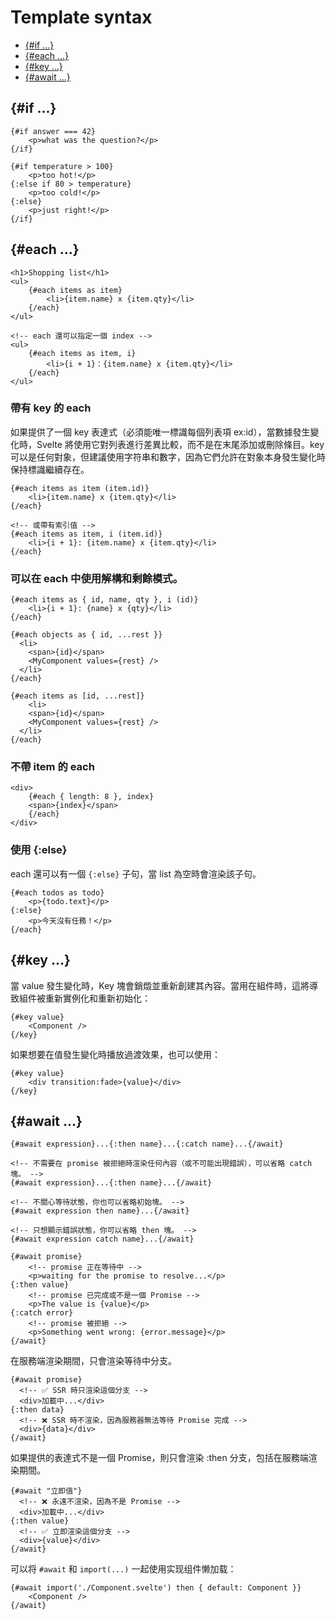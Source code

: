 # Template syntax
- [{#if ...}](#if-)
- [{#each ...}](#each-)
- [{#key ...}](#key-)
- [{#await ...}](#await-)

## {#if ...}
```svelte
{#if answer === 42}
	<p>what was the question?</p>
{/if}

{#if temperature > 100}
	<p>too hot!</p>
{:else if 80 > temperature}
	<p>too cold!</p>
{:else}
	<p>just right!</p>
{/if}
```


## {#each ...}
```svelte
<h1>Shopping list</h1>
<ul>
	{#each items as item}
		<li>{item.name} x {item.qty}</li>
	{/each}
</ul>

<!-- each 還可以指定一個 index -->
<ul>
	{#each items as item, i}
		<li>{i + 1}：{item.name} x {item.qty}</li>
	{/each}
</ul>
```

### 帶有 key 的 each
如果提供了一個 key 表達式（必須能唯一標識每個列表項 ex:id），當數據發生變化時，Svelte 將使用它對列表進行差異比較，而不是在末尾添加或刪除條目。key 可以是任何對象，但建議使用字符串和數字，因為它們允許在對象本身發生變化時保持標識繼續存在。
```svelte
{#each items as item (item.id)}
	<li>{item.name} x {item.qty}</li>
{/each}

<!-- 或帶有索引值 -->
{#each items as item, i (item.id)}
	<li>{i + 1}: {item.name} x {item.qty}</li>
{/each}
```
### 可以在 each 中使用解構和剩餘模式。
```svelte
{#each items as { id, name, qty }, i (id)}
	<li>{i + 1}: {name} x {qty}</li>
{/each}

{#each objects as { id, ...rest }}
  <li>
    <span>{id}</span>
    <MyComponent values={rest} />
  </li>
{/each}

{#each items as [id, ...rest]}
	<li>
    <span>{id}</span>
    <MyComponent values={rest} />
  </li>
{/each}
```

### 不帶 item 的 each
```svelte
<div>
	{#each { length: 8 }, index}
    <span>{index}</span>
	{/each}
</div>
```

### 使用 {:else}
each 還可以有一個 `{:else}` 子句，當 list 為空時會渲染該子句。
```svelte
{#each todos as todo}
	<p>{todo.text}</p>
{:else}
	<p>今天沒有任務！</p>
{/each}
```


## {#key ...}
當 value 發生變化時，Key 塊會銷燬並重新創建其內容。當用在組件時，這將導致組件被重新實例化和重新初始化：
```svelte
{#key value}
	<Component />
{/key}
```

如果想要在值發生變化時播放過渡效果，也可以使用：
```svelte
{#key value}
	<div transition:fade>{value}</div>
{/key}
```


## {#await ...}
```svelte
{#await expression}...{:then name}...{:catch name}...{/await}

<!-- 不需要在 promise 被拒絕時渲染任何內容（或不可能出現錯誤），可以省略 catch 塊。 -->
{#await expression}...{:then name}...{/await}

<!-- 不關心等待狀態，你也可以省略初始塊。 -->
{#await expression then name}...{/await}

<!-- 只想顯示錯誤狀態，你可以省略 then 塊。 -->
{#await expression catch name}...{/await}
```

```svelte
{#await promise}
	<!-- promise 正在等待中 -->
	<p>waiting for the promise to resolve...</p>
{:then value}
	<!-- promise 已完成或不是一個 Promise -->
	<p>The value is {value}</p>
{:catch error}
	<!-- promise 被拒絕 -->
	<p>Something went wrong: {error.message}</p>
{/await}
```

在服務端渲染期間，只會渲染等待中分支。
```svelte
{#await promise}
  <!-- ✅ SSR 時只渲染這個分支 -->
  <div>加載中...</div>
{:then data}
  <!-- ❌ SSR 時不渲染，因為服務器無法等待 Promise 完成 -->
  <div>{data}</div>
{/await}
```

如果提供的表達式不是一個 Promise，則只會渲染 :then 分支，包括在服務端渲染期間。
```svelte
{#await "立即值"}
  <!-- ❌ 永遠不渲染，因為不是 Promise -->
  <div>加載中...</div>
{:then value}
  <!-- ✅ 立即渲染這個分支 -->
  <div>{value}</div>
{/await}
```

可以将 `#await` 和 `import(...)` 一起使用实现组件懒加载：
```svelte
{#await import('./Component.svelte') then { default: Component }}
	<Component />
{/await}

```
